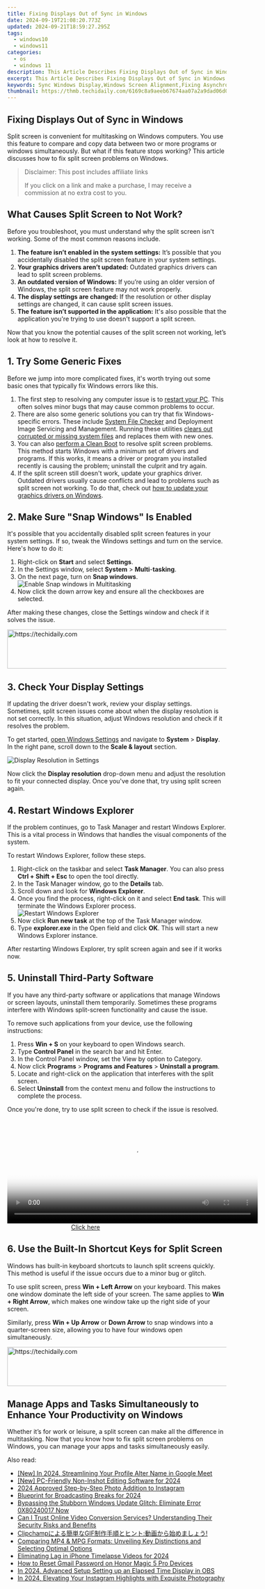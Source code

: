 ```yaml
---
title: Fixing Displays Out of Sync in Windows
date: 2024-09-19T21:08:20.773Z
updated: 2024-09-21T18:59:27.295Z
tags:
  - windows10
  - windows11
categories:
  - os
  - windows 11
description: This Article Describes Fixing Displays Out of Sync in Windows
excerpt: This Article Describes Fixing Displays Out of Sync in Windows
keywords: Sync Windows Display,Windows Screen Alignment,Fixing Asynchronous Windows,Resolve Win Sync Issue,Harmonize Windows Displays,Correct Win Out-of-Sync,Balance Windows Graphics
thumbnail: https://thmb.techidaily.com/6169c8a9aeeb67674aa07a2a9dad06d0ae5fef5e196eb54e46717e8334c8bace.jpg
---
```


## Fixing Displays Out of Sync in Windows

 Split screen is convenient for multitasking on Windows computers. You use this feature to compare and copy data between two or more programs or windows simultaneously. But what if this feature stops working? This article discusses how to fix split screen problems on Windows.

>  Disclaimer: This post includes affiliate links
>
>  If you click on a link and make a purchase, I may receive a commission at no extra cost to you.
>

## What Causes Split Screen to Not Work?

 Before you troubleshoot, you must understand why the split screen isn't working. Some of the most common reasons include.

1. **The feature isn’t enabled in the system settings:** It’s possible that you accidentally disabled the split screen feature in your system settings.
2. **Your graphics drivers aren’t updated:** Outdated graphics drivers can lead to split screen problems.
3. **An outdated version of Windows:** If you’re using an older version of Windows, the split screen feature may not work properly.
4. **The display settings are changed:** If the resolution or other display settings are changed, it can cause split screen issues.
5. **The feature isn’t supported in the application:** It's also possible that the application you're trying to use doesn't support a split screen.

 Now that you know the potential causes of the split screen not working, let’s look at how to resolve it.

## 1\. Try Some Generic Fixes

 Before we jump into more complicated fixes, it's worth trying out some basic ones that typically fix Windows errors like this.

1. The first step to resolving any computer issue is to [restart your PC](https://www.makeuseof.com/windows-restart-methods/). This often solves minor bugs that may cause common problems to occur.
2. There are also some generic solutions you can try that fix Windows-specific errors. These include [System File Checker](https://www.makeuseof.com/system-file-checker-sfc-windows/) and Deployment Image Servicing and Management. Running these utilities [clears out corrupted or missing system files](https://www.makeuseof.com/windows-built-in-repair-tools/) and replaces them with new ones.
3. You can also [perform a Clean Boot](https://www.makeuseof.com/clean-boot-windows-11/) to resolve split screen problems. This method starts Windows with a minimum set of drivers and programs. If this works, it means a driver or program you installed recently is causing the problem; uninstall the culprit and try again.
4. If the split screen still doesn't work, update your graphics driver. Outdated drivers usually cause conflicts and lead to problems such as split screen not working. To do that, check out [how to update your graphics drivers on Windows](https://www.makeuseof.com/update-graphics-drivers-in-windows-10/).

## 2\. Make Sure "Snap Windows" Is Enabled

 It's possible that you accidentally disabled split screen features in your system settings. If so, tweak the Windows settings and turn on the service. Here's how to do it:

1. Right-click on **Start** and select **Settings**.
2. In the Settings window, select **System** \> **Multi**\-**tasking**.
3. On the next page, turn on **Snap windows**.  
![Enable Snap windows in Multitasking](https://static1.makeuseofimages.com/wordpress/wp-content/uploads/2023/06/enable-snap-windows-in-multitasking.jpg)
4. Now click the down arrow key and ensure all the checkboxes are selected.

 After making these changes, close the Settings window and check if it solves the issue.

<!-- affiliate ads begin -->
<a href="https://appsumo.8odi.net/c/5597632/2094482/7443" target="_top" id="2094482">
  <img src="//a.impactradius-go.com/display-ad/7443-2094482" border="0" alt="https://techidaily.com" width="728" height="90"/>
</a>
<img height="0" width="0" src="https://appsumo.8odi.net/i/5597632/2094482/7443" style="position:absolute;visibility:hidden;" border="0" />
<!-- affiliate ads end -->

## 3\. Check Your Display Settings

 If updating the driver doesn't work, review your display settings. Sometimes, split screen issues come about when the display resolution is not set correctly. In this situation, adjust Windows resolution and check if it resolves the problem.

 To get started, [open Windows Settings](https://www.makeuseof.com/windows-ways-to-open-system-settings/) and navigate to **System** \> **Display**. In the right pane, scroll down to the **Scale & layout** section.

![Display Resolution in Settings](https://static1.makeuseofimages.com/wordpress/wp-content/uploads/2023/06/display-resolution-in-settings.jpg)

 Now click the **Display resolution** drop-down menu and adjust the resolution to fit your connected display. Once you've done that, try using split screen again.

## 4\. Restart Windows Explorer

 If the problem continues, go to Task Manager and restart Windows Explorer. This is a vital process in Windows that handles the visual components of the system.

 To restart Windows Explorer, follow these steps.

1. Right-click on the taskbar and select **Task Manager**. You can also press **Ctrl + Shift + Esc** to open the tool directly.
2. In the Task Manager window, go to the **Details** tab.
3. Scroll down and look for **Windows Explorer**.
4. Once you find the process, right-click on it and select **End task**. This will terminate the Windows Explorer process.  
![Restart Windows Explorer](https://static1.makeuseofimages.com/wordpress/wp-content/uploads/2023/06/restart-windows-explorer.jpg)
5. Now click **Run new task** at the top of the Task Manager window.
6. Type **explorer.exe** in the Open field and click **OK**. This will start a new Windows Explorer instance.

 After restarting Windows Explorer, try split screen again and see if it works now.

## 5\. Uninstall Third-Party Software

 If you have any third-party software or applications that manage Windows or screen layouts, uninstall them temporarily. Sometimes these programs interfere with Windows split-screen functionality and cause the issue.

 To remove such applications from your device, use the following instructions:

1. Press **Win + S** on your keyboard to open Windows search.
2. Type **Control Panel** in the search bar and hit Enter.
3. In the Control Panel window, set the View by option to Category.
4. Now click **Programs** \> **Programs and Features** \> **Uninstall a program**.
5. Locate and right-click on the application that interferes with the split screen.
6. Select **Uninstall** from the context menu and follow the instructions to complete the process.

 Once you're done, try to use split screen to check if the issue is resolved.

<!-- affiliate ads begin -->
<span id="1983588">
					<video width="576" height="240" style="cursor:pointer"
           poster="//a.impactradius-go.com/display-clicktoplayimage/1983588.png"
           onclick="if(!this.playClicked){this.play();this.setAttribute('controls',true);this.playClicked=true;}">
	   <source src="//a.impactradius-go.com/display-ad/22993-1983588">
	   <img src="//a.impactradius-go.com/display-clicktoplayimage/1983588.png" style="border: none; height: 100%; width: 100%; object-fit: contain">
	</video>
	<div style="width:360px;text-align:center"><a href="javascript:window.open(decodeURIComponent('https%3A%2F%2Fhomestyler.sjv.io%2Fc%2F5597632%2F1983588%2F22993'), '_blank');void(0);">Click here</a></div>
</span>
<img height="0" width="0" src="https://imp.pxf.io/i/5597632/1983588/22993" style="position:absolute;visibility:hidden;" border="0" />
<!-- affiliate ads end -->

## 6\. Use the Built-In Shortcut Keys for Split Screen

 Windows has built-in keyboard shortcuts to launch split screens quickly. This method is useful if the issue occurs due to a minor bug or glitch.

 To use split screen, press **Win + Left Arrow** on your keyboard. This makes one window dominate the left side of your screen. The same applies to **Win + Right Arrow**, which makes one window take up the right side of your screen.

 Similarly, press **Win + Up Arrow** or **Down Arrow** to snap windows into a quarter-screen size, allowing you to have four windows open simultaneously.

<!-- affiliate ads begin -->
<a href="https://ephamedtechinc.pxf.io/c/5597632/2130528/26400" target="_top" id="2130528">
  <img src="//a.impactradius-go.com/display-ad/26400-2130528" border="0" alt="https://techidaily.com" width="728" height="90"/>
</a>
<img height="0" width="0" src="https://ephamedtechinc.pxf.io/i/5597632/2130528/26400" style="position:absolute;visibility:hidden;" border="0" />
<!-- affiliate ads end -->

## Manage Apps and Tasks Simultaneously to Enhance Your Productivity on Windows

 Whether it’s for work or leisure, a split screen can make all the difference in multitasking. Now that you know how to fix split screen problems on Windows, you can manage your apps and tasks simultaneously easily.

<ins class="adsbygoogle"
      style="display:block"
      data-ad-client="ca-pub-7571918770474297"
      data-ad-slot="8358498916"
      data-ad-format="auto"
      data-full-width-responsive="true"></ins>
    

<span class="atpl-alsoreadstyle">Also read:</span>
<div><ul>
<li><a href="https://screen-capture.techidaily.com/new-in-2024-streamlining-your-profile-alter-name-in-google-meet/"><u>[New] In 2024, Streamlining Your Profile Alter Name in Google Meet</u></a></li>
<li><a href="https://fox-blue.techidaily.com/new-pc-friendly-non-inshot-editing-software-for-2024/"><u>[New] PC-Friendly Non-Inshot Editing Software for 2024</u></a></li>
<li><a href="https://article-helps.techidaily.com/2024-approved-step-by-step-photo-addition-to-instagram/"><u>2024 Approved Step-by-Step Photo Addition to Instagram</u></a></li>
<li><a href="https://youtube-videos.techidaily.com/blueprint-for-broadcasting-breaks-for-2024/"><u>Blueprint for Broadcasting Breaks for 2024</u></a></li>
<li><a href="https://win-howtos.techidaily.com/bypassing-the-stubborn-windows-update-glitch-eliminate-error-0x80240017-now/"><u>Bypassing the Stubborn Windows Update Glitch: Eliminate Error 0X80240017 Now</u></a></li>
<li><a href="https://win11.techidaily.com/can-i-trust-online-video-conversion-services-understanding-their-security-risks-and-benefits/"><u>Can I Trust Online Video Conversion Services? Understanding Their Security Risks and Benefits</u></a></li>
<li><a href="https://win11.techidaily.com/clipchampgif/"><u>Clipchampによる簡単なGIF制作手順とヒント:動画から始めましょう!</u></a></li>
<li><a href="https://win11.techidaily.com/comparing-mp4-and-mpg-formats-unveiling-key-distinctions-and-selecting-optimal-options/"><u>Comparing MP4 & MPG Formats: Unveiling Key Distinctions and Selecting Optimal Options</u></a></li>
<li><a href="https://fox-access.techidaily.com/eliminating-lag-in-iphone-timelapse-videos-for-2024/"><u>Eliminating Lag in iPhone Timelapse Videos for 2024</u></a></li>
<li><a href="https://unlock-android.techidaily.com/how-to-reset-gmail-password-on-honor-magic-5-pro-devices-by-drfone-android/"><u>How to Reset Gmail Password on Honor Magic 5 Pro Devices</u></a></li>
<li><a href="https://screen-sharing-recording.techidaily.com/in-2024-advanced-setup-setting-up-an-elapsed-time-display-in-obs/"><u>In 2024, Advanced Setup Setting up an Elapsed Time Display in OBS</u></a></li>
<li><a href="https://instagram-video-recordings.techidaily.com/in-2024-elevating-your-instagram-highlights-with-exquisite-photography/"><u>In 2024, Elevating Your Instagram Highlights with Exquisite Photography</u></a></li>
</ul></div>


